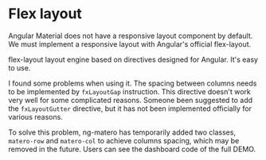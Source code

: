 # Flex layout

Angular Material does not have a responsive layout component by default. We must implement a responsive layout with Angular's official flex-layout.

flex-layout layout engine based on directives designed for Angular. It's easy to use.

I found some problems when using it. The spacing between columns needs to be implemented by `fxLayoutGap` instruction. This directive doesn't work very well for some complicated reasons. Someone been suggested to add the `fxLayoutGutter` directive, but it has not been implemented officially for various reasons.

To solve this problem, ng-matero has temporarily added two classes, `matero-row` and `matero-col` to achieve columns spacing, which may be removed in the future. Users can see the dashboard code of the full DEMO.

